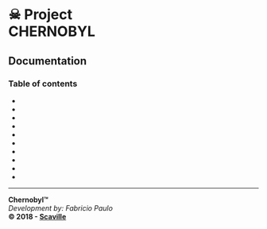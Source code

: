 # ☠ Project<br/>CHERNOBYL

## Documentation

### Table of contents

- <a href='/Constants/Actions.md'></a><br/>
- <a href='/Cypher/AES.md'></a>
- <a href='/Cypher/RSA.md'></a>
- <a href='/Cypher/HASH.md'></a><br/>
- <a href='/Database/BusinessModel.md'></a><br/>
- <a href='/Exception/JsonException.md'></a><br/>
- <a href='/Http/Controller.md'></a>
- <a href='/Http/CrudController.md'></a><br/>
- <a href='/Service/Service.md'></a>
- <a href='/Service/ModelService.md'></a>

---
**Chernobyl™**<br/>
_Development by: Fabricio Paulo_<br/>
**© 2018 - <a href='http://www.scaville.com'>Scaville</a>**
